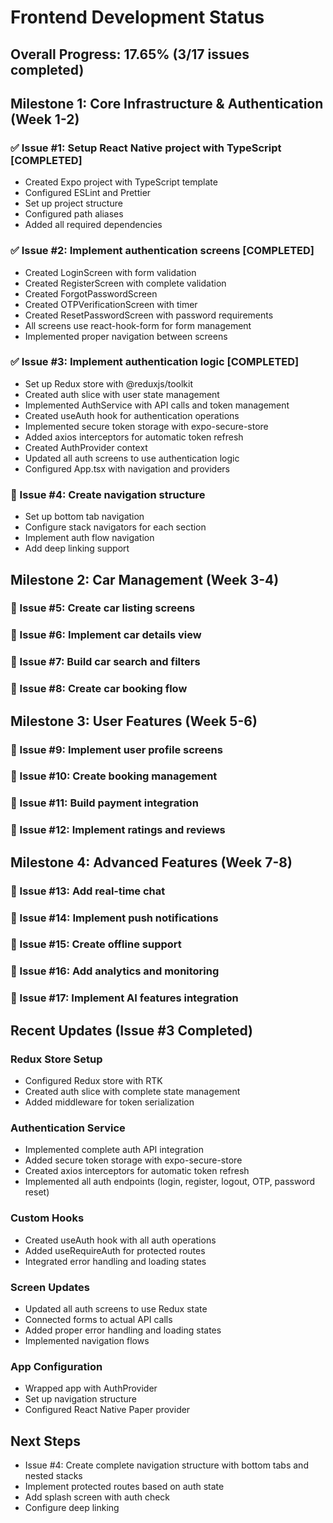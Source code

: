 # Frontend Development Status

## Overall Progress: 17.65% (3/17 issues completed)

## Milestone 1: Core Infrastructure & Authentication (Week 1-2)

### ✅ Issue #1: Setup React Native project with TypeScript [COMPLETED]
- Created Expo project with TypeScript template
- Configured ESLint and Prettier
- Set up project structure
- Configured path aliases
- Added all required dependencies

### ✅ Issue #2: Implement authentication screens [COMPLETED]
- Created LoginScreen with form validation
- Created RegisterScreen with complete validation
- Created ForgotPasswordScreen
- Created OTPVerificationScreen with timer
- Created ResetPasswordScreen with password requirements
- All screens use react-hook-form for form management
- Implemented proper navigation between screens

### ✅ Issue #3: Implement authentication logic [COMPLETED]
- Set up Redux store with @reduxjs/toolkit
- Created auth slice with user state management
- Implemented AuthService with API calls and token management
- Created useAuth hook for authentication operations
- Implemented secure token storage with expo-secure-store
- Added axios interceptors for automatic token refresh
- Created AuthProvider context
- Updated all auth screens to use authentication logic
- Configured App.tsx with navigation and providers

### 🔲 Issue #4: Create navigation structure
- Set up bottom tab navigation
- Configure stack navigators for each section
- Implement auth flow navigation
- Add deep linking support

## Milestone 2: Car Management (Week 3-4)

### 🔲 Issue #5: Create car listing screens
### 🔲 Issue #6: Implement car details view
### 🔲 Issue #7: Build car search and filters
### 🔲 Issue #8: Create car booking flow

## Milestone 3: User Features (Week 5-6)

### 🔲 Issue #9: Implement user profile screens
### 🔲 Issue #10: Create booking management
### 🔲 Issue #11: Build payment integration
### 🔲 Issue #12: Implement ratings and reviews

## Milestone 4: Advanced Features (Week 7-8)

### 🔲 Issue #13: Add real-time chat
### 🔲 Issue #14: Implement push notifications
### 🔲 Issue #15: Create offline support
### 🔲 Issue #16: Add analytics and monitoring
### 🔲 Issue #17: Implement AI features integration

## Recent Updates (Issue #3 Completed)

### Redux Store Setup
- Configured Redux store with RTK
- Created auth slice with complete state management
- Added middleware for token serialization

### Authentication Service
- Implemented complete auth API integration
- Added secure token storage with expo-secure-store
- Created axios interceptors for automatic token refresh
- Implemented all auth endpoints (login, register, logout, OTP, password reset)

### Custom Hooks
- Created useAuth hook with all auth operations
- Added useRequireAuth for protected routes
- Integrated error handling and loading states

### Screen Updates
- Updated all auth screens to use Redux state
- Connected forms to actual API calls
- Added proper error handling and loading states
- Implemented navigation flows

### App Configuration
- Wrapped app with AuthProvider
- Set up navigation structure
- Configured React Native Paper provider

## Next Steps
- Issue #4: Create complete navigation structure with bottom tabs and nested stacks
- Implement protected routes based on auth state
- Add splash screen with auth check
- Configure deep linking 